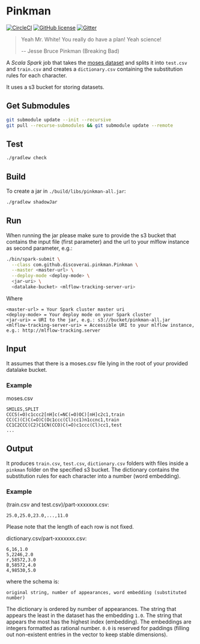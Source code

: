 # Pinkman
[![CircleCI](https://circleci.com/gh/DiscoverAI/pinkman.svg?style=shield)](https://circleci.com/gh/DiscoverAI/pinkman)
[![GitHub license](https://img.shields.io/github/license/DiscoverAI/pinkman)](https://github.com/DiscoverAI/pinkman/blob/master/LICENSE)
[![Gitter](https://badges.gitter.im/discoverai/community.svg)](https://gitter.im/discoverai/community?utm_source=badge&utm_medium=badge&utm_campaign=pr-badge)

> Yeah Mr. White! You really do have a plan! Yeah science!
>
> -- Jesse Bruce Pinkman (Breaking Bad)

A _Scala Spark_ job that takes the [moses dataset](https://github.com/molecularsets/moses) and splits it into `test.csv`
and `train.csv` and creates a `dictionary.csv` containing the substitution rules for each character.

It uses a s3 bucket for storing datasets.

## Get Submodules
```bash
git submodule update --init --recursive
git pull --recurse-submodules && git submodule update --remote
```

## Test
```bash
./gradlew check
```

## Build
To create a jar in `./build/libs/pinkman-all.jar`:
```bash
./gradlew shadowJar
```

## Run
When running the jar please make sure to provide the s3 bucket that contains the input file (first parameter) and the
url to your mlflow instance as second parameter, e.g.:
```bash
./bin/spark-submit \
  --class com.github.discoverai.pinkman.Pinkman \
  --master <master-url> \
  --deploy-mode <deploy-mode> \
  <jar-uri> \
  <datalake-bucket> <mlflow-tracking-server-uri>
```
Where
```
<master-url> = Your Spark cluster master uri
<deploy-mode> = Your deploy mode on your Spark cluster
<jar-uri> = URI to the jar, e.g.: s3://bucket/pinkman-all.jar
<mlflow-tracking-server-uri> = Accessible URI to your mlflow instance, e.g.: http://mlflow-tracking.server
```

## Input
It assumes that there is a moses.csv file lying in the root of your provided datalake bucket.



### Example
moses.csv
```csv
SMILES,SPLIT
CCCS(=O)c1ccc2[nH]c(=NC(=O)OC)[nH]c2c1,train
CC(C)(C)C(=O)C(Oc1ccc(Cl)cc1)n1ccnc1,train
CC1C2CCC(C2)C1CN(CCO)C(=O)c1ccc(Cl)cc1,test
...
```

## Output
It produces `train.csv`, `test.csv`, `dictionary.csv` folders with files inside a `pinkman` folder on the specified
s3 bucket. The dictionary contains the substitution rules for each character into a number (word embedding).

### Example
(train.csv and test.csv)/part-xxxxxxx.csv:
```csv
25.0,25.0,23.0,...,11.0
```
Please note that the length of each row is not fixed.


dictionary.csv/part-xxxxxxx.csv:
```csv
6,16,1.0
5,2246,2.0
r,58572,3.0
B,58572,4.0
4,98530,5.0
```
where the schema is:
```csv
original string, number of appearances, word embedding (substituted number)
```
The dictionary is ordered by number of appearances. The string that appears the least in the dataset has the embedding
`1.0`. The string that appears the most has the highest index (embedding). The embeddings are integers formatted as
rational number. `0.0` is reserved for paddings (filling out non-existent entries in the vector to keep stable dimensions).
